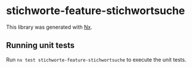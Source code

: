 # stichworte-feature-stichwortsuche

This library was generated with [Nx](https://nx.dev).

## Running unit tests

Run `nx test stichworte-feature-stichwortsuche` to execute the unit tests.
